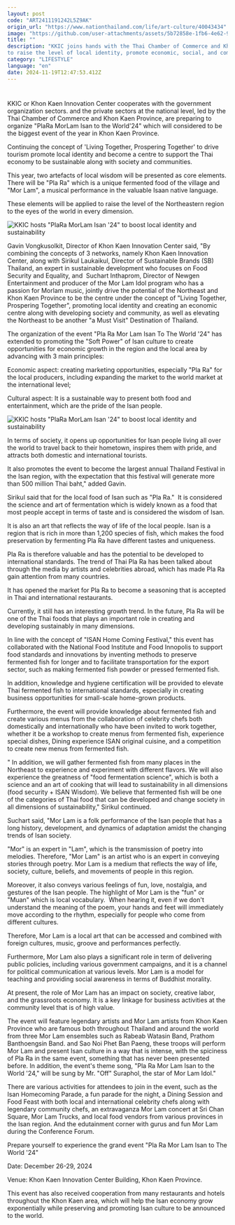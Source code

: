 ```yaml
---
layout: post
code: "ART2411191242L5Z9AK"
origin_url: "https://www.nationthailand.com/life/art-culture/40043434"
image: "https://github.com/user-attachments/assets/5b72858e-1fb6-4e62-9a82-451d91f3b07b"
title: ""
description: "KKIC joins hands with the Thai Chamber of Commerce and Khon Kaen Province to continue the concept of 'Joining Together, Prospering Together' by organizing an event \"PlaRa MorLam Isan to the World'24\"
to raise the level of local identity, promote economic, social, and community sustainability"
category: "LIFESTYLE"
language: "en"
date: 2024-11-19T12:47:53.412Z
---
```


# 









KKIC or Khon Kaen Innovation Center cooperates with the government organization sectors. and the private sectors at the national level, led by the Thai Chamber of Commerce and Khon Kaen Province, are preparing to organize "PlaRa MorLam Isan to the World'24" which will considered to be the biggest event of the year in Khon Kaen Province.

Continuing the concept of 'Living Together, Prospering Together' to drive tourism promote local identity and become a centre to support the Thai economy to be sustainable along with society and communities.

This year, two artefacts of local wisdom will be presented as core elements. There will be "Pla Ra" which is a unique fermented food of the village and "Mor Lam", a musical performance in the valuable Isaan native language.

These elements will be applied to raise the level of the Northeastern region to the eyes of the world in every dimension.

  ![KKIC hosts \"PlaRa MorLam Isan \'24\" to boost local identity and sustainability](https://github.com/user-attachments/assets/e22a49d3-17a8-45ad-aaab-a69b7f8990bf)

Gavin Vongkusolkit, Director of Khon Kaen Innovation Center said, "By combining the concepts of 3 networks, namely Khon Kaen Innovation Center, along with Sirikul Laukaikul, Director of Sustainable Brands (SB) Thailand, an expert in sustainable development who focuses on Food Security and Equality, and  Suchart Inthaprom, Director of Newgen Entertainment and producer of the Mor Lam Idol program who has a passion for Morlam music, jointly drive the potential of the Northeast and Khon Kaen Province to be the centre under the concept of "Living Together, Prospering Together", promoting local identity and creating an economic centre along with developing society and community, as well as elevating the Northeast to be another "a Must Visit" Destination of Thailand.

The organization of the event "Pla Ra Mor Lam Isan To The World '24" has extended to promoting the "Soft Power" of Isan culture to create opportunities for economic growth in the region and the local area by advancing with 3 main principles:

Economic aspect: creating marketing opportunities, especially "Pla Ra" for the local producers, including expanding the market to the world market at the international level;

Cultural aspect: It is a sustainable way to present both food and entertainment, which are the pride of the Isan people.

  ![KKIC hosts \"PlaRa MorLam Isan \'24\" to boost local identity and sustainability](https://github.com/user-attachments/assets/ef750410-b29a-45b9-9487-efce00f5879b)

In terms of society, it opens up opportunities for Isan people living all over the world to travel back to their hometown, inspires them with pride, and attracts both domestic and international tourists.

It also promotes the event to become the largest annual Thailand Festival in the Isan region, with the expectation that this festival will generate more than 500 million Thai baht," added Gavin.

Sirikul said that for the local food of Isan such as "Pla Ra."  It is considered the science and art of fermentation which is widely known as a food that most people accept in terms of taste and is considered the wisdom of Isan.

It is also an art that reflects the way of life of the local people. Isan is a region that is rich in more than 1,200 species of fish, which makes the food preservation by fermenting Pla Ra have different tastes and uniqueness.

Pla Ra is therefore valuable and has the potential to be developed to international standards. The trend of Thai Pla Ra has been talked about through the media by artists and celebrities abroad, which has made Pla Ra gain attention from many countries.

It has opened the market for Pla Ra to become a seasoning that is accepted in Thai and international restaurants.

Currently, it still has an interesting growth trend. In the future, Pla Ra will be one of the Thai foods that plays an important role in creating and developing sustainably in many dimensions.

In line with the concept of "ISAN Home Coming Festival," this event has collaborated with the National Food Institute and Food Innopolis to support food standards and innovations by inventing methods to preserve fermented fish for longer and to facilitate transportation for the export sector, such as making fermented fish powder or pressed fermented fish.

In addition, knowledge and hygiene certification will be provided to elevate Thai fermented fish to international standards, especially in creating business opportunities for small-scale home-grown products.

Furthermore, the event will provide knowledge about fermented fish and create various menus from the collaboration of celebrity chefs both domestically and internationally who have been invited to work together, whether it be a workshop to create menus from fermented fish, experience special dishes, Dining experience ISAN original cuisine, and a competition to create new menus from fermented fish.

" In addition, we will gather fermented fish from many places in the Northeast to experience and experiment with different flavors. We will also experience the greatness of "food fermentation science", which is both a science and an art of cooking that will lead to sustainability in all dimensions (food security + ISAN Wisdom). We believe that fermented fish will be one of the categories of Thai food that can be developed and change society in all dimensions of sustainability," Sirikul continued.

Suchart said, "Mor Lam is a folk performance of the Isan people that has a long history, development, and dynamics of adaptation amidst the changing trends of Isan society.

"Mor" is an expert in "Lam", which is the transmission of poetry into melodies. Therefore, "Mor Lam" is an artist who is an expert in conveying stories through poetry. Mor Lam is a medium that reflects the way of life, society, culture, beliefs, and movements of people in this region.

Moreover, it also conveys various feelings of fun, love, nostalgia, and gestures of the Isan people. The highlight of Mor Lam is the "fun" or "Muan" which is local vocabulary.  When hearing it, even if we don't understand the meaning of the poem, your hands and feet will immediately move according to the rhythm, especially for people who come from different cultures.

Therefore, Mor Lam is a local art that can be accessed and combined with foreign cultures, music, groove and performances perfectly.

Furthermore, Mor Lam also plays a significant role in term of delivering public policies, including various government campaigns, and it is a channel for political communication at various levels. Mor Lam is a model for teaching and providing social awareness in terms of Buddhist morality.

At present, the role of Mor Lam has an impact on society, creative labor, and the grassroots economy. It is a key linkage for business activities at the community level that is of high value.

The event will feature legendary artists and Mor Lam artists from Khon Kaen Province who are famous both throughout Thailand and around the world from three Mor Lam ensembles such as Rabeab Watasin Band, Prathom Banthoengsin Band. and Sao Noi Phet Ban Paeng, these troops will perform Mor Lam and present Isan culture in a way that is intense, with the spiciness of Pla Ra in the same event, something that has never been presented before. In addition, the event's theme song, "Pla Ra Mor Lam Isan to the World '24," will be sung by Mr. "Off" Suraphol, the star of Mor Lam Idol."

There are various activities for attendees to join in the event, such as the Isan Homecoming Parade, a fun parade for the night, a Dining Session and Food Feast with both local and international celebrity chefs along with legendary community chefs, an extravaganza Mor Lam concert at Sri Chan Square, Mor Lam Trucks, and local food vendors from various provinces in the Isan region. And the edutainment corner with gurus and fun Mor Lam during the Conference Forum.

Prepare yourself to experience the grand event "Pla Ra Mor Lam Isan to The World '24"

Date: December 26-29, 2024

Venue: Khon Kaen Innovation Center Building, Khon Kaen Province.

This event has also received cooperation from many restaurants and hotels throughout the Khon Kaen area, which will help the Isan economy grow exponentially while preserving and promoting Isan culture to be announced to the world.